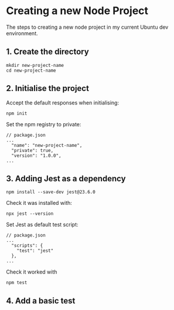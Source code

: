 # Creating a new Node Project
The steps to creating a new node project in my current Ubuntu dev environment.

## 1. Create the directory
```
mkdir new-project-name
cd new-project-name
```

## 2. Initialise the project
Accept the default responses when initialising:
```
npm init
```

Set the npm registry to private:
```
// package.json
...
  "name": "new-project-name",
  "private": true,
  "version": "1.0.0",
...
```

## 3. Adding Jest as a dependency
```
npm install --save-dev jest@23.6.0
```

Check it was installed with:
```
npx jest --version
```

Set Jest as default test script:
```
// package.json
...
  "scripts": {
    "test": "jest"
  },
...
```

Check it worked with
```
npm test
```
## 4. Add a basic test
